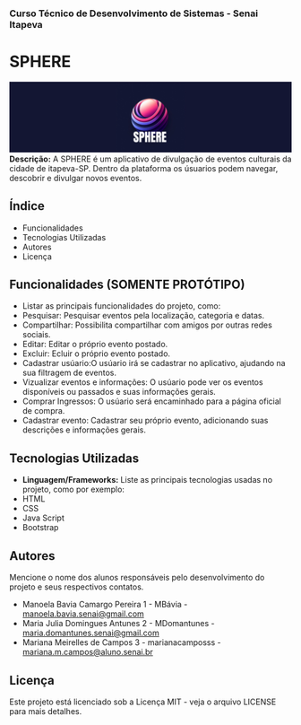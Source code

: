 ### Curso Técnico de Desenvolvimento de Sistemas - Senai Itapeva
# SPHERE
![imagem de capa](assets/img%20readme/SPHERE.png)
**Descrição:**
A SPHERE é um aplicativo de divulgação de eventos culturais da cidade de itapeva-SP. Dentro da plataforma os úsuarios podem navegar, descobrir e divulgar novos eventos.
## Índice
- Funcionalidades
- Tecnologias Utilizadas
- Autores
- Licença
## Funcionalidades (SOMENTE PROTÓTIPO)
- Listar as principais funcionalidades do projeto, como:
 - Pesquisar: Pesquisar eventos pela localização, categoria e datas.
 - Compartilhar: Possibilita compartilhar com amigos por outras redes sociais.
 - Editar: Editar o próprio evento postado.
 - Excluir: Ecluir o próprio evento postado.
 - Cadastrar usúario:O usúario irá se cadastrar no aplicativo, ajudando na sua filtragem de eventos. 
 - Vizualizar eventos e informações: O usúario pode ver os eventos disponíveis ou passados e suas informações gerais.
 - Comprar Ingressos: O usúario será encaminhado para a página oficial de compra.
 - Cadastrar evento: Cadastrar seu próprio evento, adicionando suas descrições e informações gerais.

## Tecnologias Utilizadas
- **Linguagem/Frameworks:**
 Liste as principais tecnologias usadas no projeto, como por exemplo:
 - HTML
 - CSS
 - Java Script
 - Bootstrap
## Autores
Mencione o nome dos alunos responsáveis pelo desenvolvimento do projeto e seus respectivos contatos.
- Manoela Bavia Camargo Pereira 1 - MBávia - manoela.bavia.senai@gmail.com
- Maria Julia Domingues Antunes 2 - MDomantunes - maria.domantunes.senai@gmail.com
- Mariana Meirelles de Campos   3 - marianacamposss - mariana.m.campos@aluno.senai.br
## Licença
Este projeto está licenciado sob a Licença MIT - veja o arquivo LICENSE para mais detalhes.
